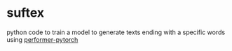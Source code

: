 # suftex
python code to train a model to generate texts ending with a specific words using [performer-pytorch](https://github.com/lucidrains/performer-pytorch)
